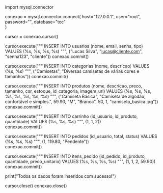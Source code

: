 import mysql.connector

conexao = mysql.connector.connect(
    host="127.0.0.1",
    user="root",         
    password="", 
    database="tcc"       
)

cursor = conexao.cursor()

cursor.execute("""
    INSERT INTO usuarios (nome, email, senha, tipo)
    VALUES (%s, %s, %s, %s)
""", ("Lucas Silva", "lucas@cliente.com", "senha123", "cliente"))
conexao.commit()

cursor.execute("""
    INSERT INTO categorias (nome, descricao)
    VALUES (%s, %s)
""", ("Camisetas", "Diversas camisetas de várias cores e tamanhos"))
conexao.commit()

cursor.execute("""
    INSERT INTO produtos (nome, descricao, preco, tamanho, cor, estoque, id_categoria, imagem_url)
    VALUES (%s, %s, %s, %s, %s, %s, %s, %s)
""", ("Camiseta Básica", "Camiseta de algodão, confortável e simples.", 59.90, "M", "Branca", 50, 1, "camiseta_basica.jpg"))
conexao.commit()

cursor.execute("""
    INSERT INTO carrinho (id_usuario, id_produto, quantidade)
    VALUES (%s, %s, %s)
""", (1, 1, 2))  
conexao.commit()

cursor.execute("""
    INSERT INTO pedidos (id_usuario, total, status)
    VALUES (%s, %s, %s)
""", (1, 119.80, "Pendente"))  
conexao.commit()

cursor.execute("""
    INSERT INTO itens_pedido (id_pedido, id_produto, quantidade, preco_unitario)
    VALUES (%s, %s, %s, %s)
""", (1, 1, 2, 59.90))  
conexao.commit()

print("Todos os dados foram inseridos com sucesso!")

cursor.close()
conexao.close()
